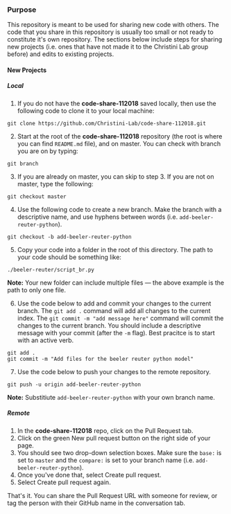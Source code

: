### Purpose

This repository is meant to be used for sharing new code with others. The code that you share in this repository is usually too small or not ready to constitute it's own repository. The sections below include steps for sharing new projects (i.e. ones that have not made it to the Christini Lab group before) and edits to existing projects.

#### New Projects

##### Local

1. If you do not have the **code-share-112018** saved locally, then use the following code to clone it to your local machine:

```
git clone https://github.com/Christini-Lab/code-share-112018.git
```

2. Start at the root of the **code-share-112018** repository (the root is where you can find `README.md` file), and on master. You can check with branch you are on by typing:

```
git branch
```

3. If you are already on master, you can skip to step 3. If you are not on master, type the following:

```
git checkout master
```

4. Use the following code to create a new branch. Make the branch with a descriptive name, and use hyphens between words (i.e. `add-beeler-reuter-python`).

```
git checkout -b add-beeler-reuter-python
```

5. Copy your code into a folder in the root of this directory. The path to your code should be something like:

```
./beeler-reuter/script_br.py
```

**Note:** Your new folder can include multiple files &mdash; the above example is the path to only one file.

6. Use the code below to add and commit your changes to the current branch. The `git add .` command will add all changes to the current index. The `git commit -m "add message here"` command will commit the changes to the current branch. You should include a descriptive message with your commit (after the `-m` flag). Best pracitce is to start with an active verb. 

```
git add .
git commit -m "Add files for the beeler reuter python model"
```

7. Use the code below to push your changes to the remote repository. 

```
git push -u origin add-beeler-reuter-python
```
**Note:** Substitiute `add-beeler-reuter-python` with your own branch name.

##### Remote

1. In the **code-share-112018** repo, click on the Pull Request tab.
2. Click on the green New pull request button on the right side of your page.
3. You should see two drop-down selection boxes. Make sure the `base:` is set to `master` and the `compare:` is set to your branch name (i.e. `add-beeler-reuter-python`).
4. Once you've done that, select Create pull request.
5. Select Create pull request again. 

That's it. You can share the Pull Request URL with someone for review, or tag the person with their GitHub name in the conversation tab.

















